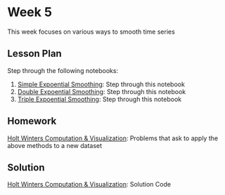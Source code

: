 # Week 5
This week focuses on various ways to smooth time series

## Lesson Plan

Step through the following notebooks:
1. [Simple Expoential Smoothing](les1-simple-exponential-smoothingipynb): Step through this notebook 
2. [Double Expoential Smoothing](les2-simple-exponential-smoothingipynb): Step through this notebook 
3. [Triple Expoential Smoothing](les3-simple-exponential-smoothingipynb): Step through this notebook 

## Homework

[Holt Winters Computation & Visualization](hw1-holt-winters.ipynb): Problems that ask to apply the above methods to a new dataset

## Solution

[Holt Winters Computation & Visualization](sol1-holt-winters.ipynb): Solution Code